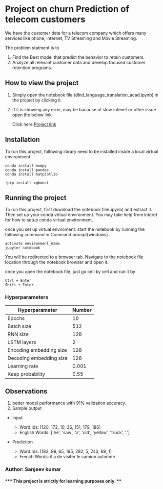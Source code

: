 # Project on churn Prediction of telecom customers
We have the customer data for a telecom company which offers many services like phone, internet, TV Streaming and Movie Streaming.

The problem statment is to 
1. Find the Best model that predict the behavior to retain customers.
2. Analyze all relevant customer data and develop focused customer retention programs.

## How to view the project
1. Simply open the notebook file (dlnd_language_translation_acad.ipynb) in the project by clicking it. 
2. If it is showing any error, may be bacause of slow intenet or other issue open the below link
 
      Click here [Project link](https://nbviewer.jupyter.org/github/kumar-sam/project-8/blob/master/preventing_customer_from_unscribing_a_telecom_plan.ipynb) 

## Installation
To run this project, following library need to be installed inside a local virtual environment

```
conda install numpy
conda install pandas
conda install matplotlib
```
```
!pip install xgboost
```
## Running the project
To run this project, first download the notebook file(.ipynb) and extract it. Then set up your conda virtual environment. You may take help from interet for how to setup conda virtual environment.

once you set up virtual enviroment. start the notebook by running the following command in Command prompt(windows).
```
activate environment_name
jupyter notebook
```
You will be redirected to a browser tab. Navigate to the notebook file location through the notebook browser and open it.

once you open the notebook file, just go cell by cell and run it by
```
Ctrl + Enter
Shift + Enter
```

### Hyperparameters

Hyperparameter          | Number |
----------------------- | ------ |
Epochs                  | 10     |
Batch size              | 512    |
RNN size                | 128    |
LSTM layers             | 2      |
Encoding embedding size | 128    |
Decoding embedding size | 128    |
Learning rate           | 0.001  |
Keep probability        | 0.55   |

## Observations

1. better model performance with 91% validation accuracy.  
2. Sample output  

 - Input  
    - Word Ids:      [120, 172, 10, 36, 151, 179, 186]  
    - English Words: ['he', 'saw', 'a', 'old', 'yellow', 'truck', '.']  

 - Prediction  
   - Word Ids:      [182, 99, 65, 195, 282, 5, 243, 69, 1]  
   - French Words: il a de visiter le camion automne . <EOS>  


### Author: Sanjeev kumar
#### *** This project is strictly for learning purposes only. **

